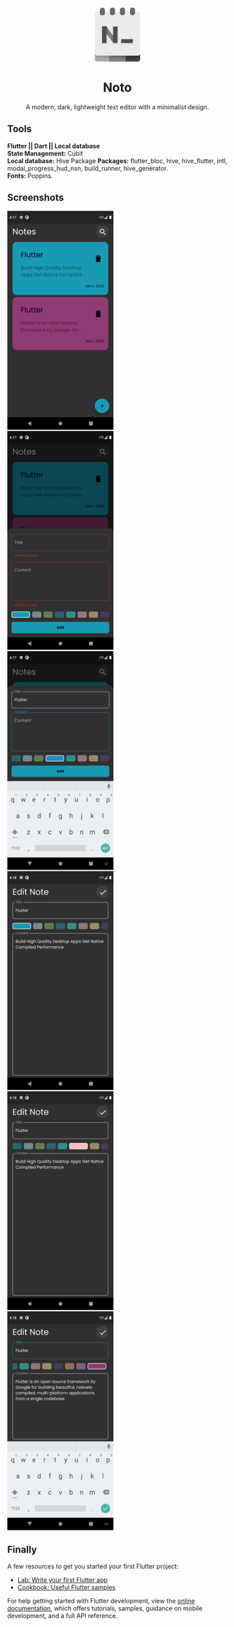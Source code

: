 <p align="center">
  <img width="128" align="center" src="assets/imgs/app_icon.gif">
</p>
<h1 align="center">
  Noto
</h1>
<p align="center">
  A modern, dark, lightweight text editor with a minimalist design.
</p>

## Tools
<b>Flutter || Dart || Local database<br /></b>
<b>State Management:</b> Cubit <br />
<b>Local database:</b> Hive Package
<b>Packages:</b> flutter_bloc, hive, hive_flutter, intl, modal_progress_hud_nsn, build_runner, hive_generator.<br />
<b>Fonts:</b> Poppins.

## Screenshots

<img src="assets/imgs/screenshots/home.png" height="500" />&emsp; &emsp;<img src="assets/imgs/screenshots/add1.png" height="500" />&emsp; &emsp;<img src="assets/imgs/screenshots/add2.png" height="500" /></br><img src="assets/imgs/screenshots/edit1.png" height="500" />&emsp; &emsp;<img src="assets/imgs/screenshots/edit2.png" height="500" />&emsp; &emsp;<img src="assets/imgs/screenshots/edit3.png" height="500" />

## Finally
A few resources to get you started your first Flutter project:

- [Lab: Write your first Flutter app](https://docs.flutter.dev/get-started/codelab)
- [Cookbook: Useful Flutter samples](https://docs.flutter.dev/cookbook)

For help getting started with Flutter development, view the
[online documentation](https://docs.flutter.dev/), which offers tutorials,
samples, guidance on mobile development, and a full API reference.
